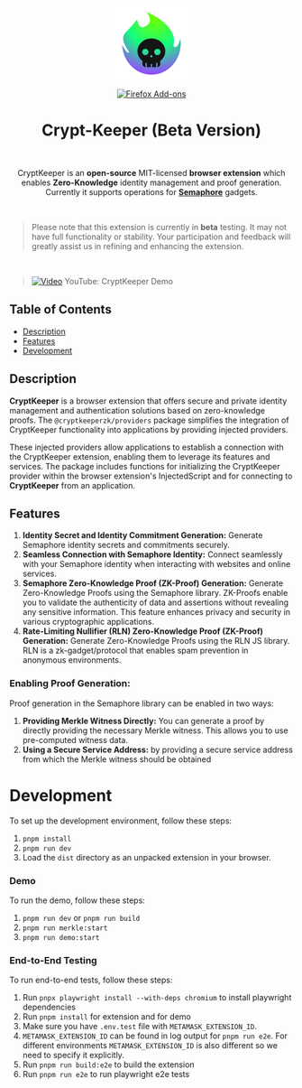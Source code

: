 <p align="center">
<img width="128" alt="CryptKeeper logo" src="./packages/app/src/static/icons/icon-128.png">
</p>
<p align="center">
<a rel="noreferrer noopener" target="blank" href="https://addons.mozilla.org/firefox/addon/cryptkeeper/"><img alt="Firefox Add-ons" src="https://img.shields.io/badge/Firefox-141e24.svg?&style=for-the-badge&logo=firefox-browser"></a>  
</p>

<h1 align="center">Crypt-Keeper (Beta Version)</h1>

<br/>
<p align="center">CryptKeeper is an <strong>open-source</strong> MIT-licensed <strong>browser extension</strong> which enables <strong>Zero-Knowledge</strong> identity management and proof generation.
Currently it supports operations for <strong><a href="https://semaphore.appliedzkp.org/">Semaphore</a></strong> gadgets.</p>
<br/>

> Please note that this extension is currently in **beta** testing. It may not have full functionality or stability. Your participation and feedback will greatly assist us in refining and enhancing the extension.

<br/>

> [![Video](https://img.youtube.com/vi/8nrggpxbJu8/maxresdefault.jpg)](https://youtu.be/8nrggpxbJu8)
> YouTube: CryptKeeper Demo

## Table of Contents

- [Description](#description)
- [Features](#features)
- [Development](#development)

## Description

**CryptKeeper** is a browser extension that offers secure and private identity management and authentication solutions based on zero-knowledge proofs. The `@cryptkeeperzk/providers` package simplifies the integration of CryptKeeper functionality into applications by providing injected providers.

These injected providers allow applications to establish a connection with the CryptKeeper extension, enabling them to leverage its features and services. The package includes functions for initializing the CryptKeeper provider within the browser extension's InjectedScript and for connecting to **CryptKeeper** from an application.

## Features

1. **Identity Secret and Identity Commitment Generation:** Generate Semaphore identity secrets and commitments securely. 
2. **Seamless Connection with Semaphore Identity:** Connect seamlessly with your Semaphore identity when interacting with websites and online services. 
3. **Semaphore Zero-Knowledge Proof (ZK-Proof) Generation:**  Generate Zero-Knowledge Proofs using the Semaphore library. ZK-Proofs enable you to validate the authenticity of data and assertions without revealing any sensitive information. This feature enhances privacy and security in various cryptographic applications.
4. **Rate-Limiting Nullifier (RLN) Zero-Knowledge Proof (ZK-Proof) Generation:**  Generate Zero-Knowledge Proofs using the RLN JS library. RLN is a zk-gadget/protocol that enables spam prevention in anonymous environments.
 
### Enabling Proof Generation:
Proof generation in the Semaphore library can be enabled in two ways:

1. **Providing Merkle Witness Directly:** You can generate a proof by directly providing the necessary Merkle witness. This allows you to use pre-computed witness data.
2. **Using a Secure Service Address:** by providing a secure service address from which the Merkle witness should be obtained

# Development
To set up the development environment, follow these steps:

1. `pnpm install`
2. `pnpm run dev`
3. Load the `dist` directory as an unpacked extension in your browser.

### Demo

To run the demo, follow these steps:

1. `pnpm run dev` or `pnpm run build`
2. `pnpm run merkle:start`
3. `pnpm run demo:start`

### End-to-End Testing

To run end-to-end tests, follow these steps:

1. Run `pnpx playwright install --with-deps chromium` to install playwright dependencies
2. Run `pnpm install` for extension and for demo
3. Make sure you have `.env.test` file with `METAMASK_EXTENSION_ID`.
4. `METAMASK_EXTENSION_ID` can be found in log output for `pnpm run e2e`. For different environments `METAMASK_EXTENSION_ID` is also different so we need to specify it explicitly.
5. Run `pnpm run build:e2e` to build the extension
6. Run `pnpm run e2e` to run playwright e2e tests
